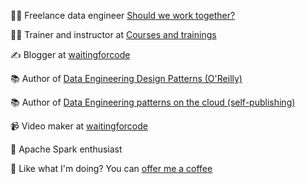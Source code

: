 👨‍💻 Freelance data engineer [Should we work together?](https://www.waitingforcode.com/static/work) 

👨‍🏫 Trainer and instructor at [Courses and trainings](https://www.waitingforcode.com/better)

✍️ Blogger at [waitingforcode](https://www.waitingforcode.com/)

📚 Author of [Data Engineering Design Patterns (O'Reilly)](https://www.oreilly.com/library/view/data-engineering-design/9781098165826/)


📚 Author of [Data Engineering patterns on the cloud (self-publishing)](https://dataengineeringpatternsonthecloud.com/)

📹 Video maker at [waitingforcode](https://www.youtube.com/channel/UCnG0trQaGkSCUN4fSQwbSwA?view_as=subscriber)

🤩 Apache Spark enthusiast

🤔 Like what I'm doing? You can [offer me a coffee](https://ko-fi.com/waitingforcode)
